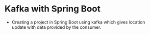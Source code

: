 # Kafka with Spring Boot
- Creating a project in Spring Boot using kafka which gives location update with data provided by the consumer.
